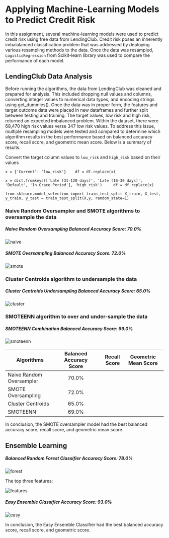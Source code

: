 # Applying Machine-Learning Models to Predict Credit Risk 

In this assignment, several machine-learning models were used to predict credit risk using free data from LendingClub. Credit risk poses an inherently imbalalanced classification problem that was addressed by deploying various resampling methods to the data. Once the data was resampled, `LogisticRegression` from Scikit-learn library was used to compare the performance of each model.  

LendingClub Data Analysis 
------

Before running the algorithms, the data from LendingClub was cleaned and prepared for analysis. This included dropping null values and columns, converting integer values to numerical data types, and encoding strings using get_dummies(). Once the data was in proper form, the features and target outcome data were placed in new dataframes and further split between testing and training. The target values, low risk and high risk, returned an expected imbalanced problem. Within the dataset, there were 68,470 high risk values verse 347 low risk values. To address this issue, multiple resampling models were tested and compared to determine which algorithm results in the best performance based on balanced accuracy score, recall score, and geometric mean score.  Below is a summary of results. 

Convert the target column values to `low_risk` and `high_risk` based on their values

`x = {'Current': 'low_risk'}   
df = df.replace(x)`

`x = dict.fromkeys(['Late (31-120 days)', 'Late (16-30 days)', 'Default', 'In Grace Period'], 'high_risk')    
df = df.replace(x)`

```from sklearn.model_selection import train_test_split X_train, X_test, y_train, y_test = train_test_split(X,y, random_state=1)```

### Naive Random Oversampler and SMOTE algorithms to oversample the data 

##### Naive Random Oversampling Balanced Accuracy Score: 70.0%

![naive](images/naive.png)

##### SMOTE Oversampling Balanced Accuracy Score: 72.0%

![smote](images/smote.png)


### Cluster Centroids algorithm to undersample the data 

##### Cluster Centroids Undersampling Balanced Accuracy Score: 65.0%

![cluster](images/cluster.png)


### SMOTEENN algorithm to over and under-sample the data 

##### SMOTEENN Combination Balanced Accuracy Score: 69.0%

![smoteenn](images/smoteenn.png)

|  Algorithms               | Balanced Accuracy Score | Recall Score| Geometric Mean Score |
| -------------             |:-------------:          | -----:      |    ---               |
| Naive Random Oversampler  | 70.0%                   |             |                      |
| SMOTE Oversampling        | 72.0%                   |        |                      |
| Cluster Centroids         | 65.0%                   |          |                      |
| SMOTEENN                  | 69.0%                   |           |                      |



In conclusion, the SMOTE oversampler model had the best balanced accuracy score, recall score, and geometric mean score.


## Ensemble Learning

##### Balanced Random Forest Classifier Accuracy Score: 78.0%

![forest](images/forester.png)

The top three features: 

![features](images/features.png)

##### Easy Ensemble Classifier Accuracy Score: 93.0%

![easy](images/easy.png)

In conclusion, the Easy Ensemble Classifier had the best balanced accuracy score, recall score, and geometric score. 



